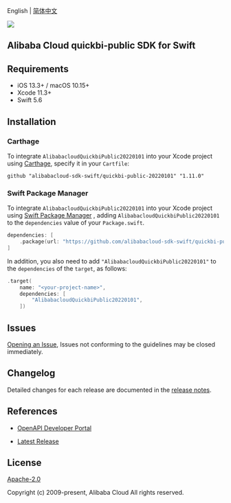 English | [简体中文](README-CN.md)

![](https://aliyunsdk-pages.alicdn.com/icons/AlibabaCloud.svg)

## Alibaba Cloud quickbi-public SDK for Swift

## Requirements

- iOS 13.3+ / macOS 10.15+
- Xcode 11.3+
- Swift 5.6

## Installation

### Carthage

To integrate `AlibabacloudQuickbiPublic20220101` into your Xcode project using [Carthage](https://github.com/Carthage/Carthage), specify it in your `Cartfile`:

```ogdl
github "alibabacloud-sdk-swift/quickbi-public-20220101" "1.11.0"
```

### Swift Package Manager

To integrate `AlibabacloudQuickbiPublic20220101` into your Xcode project using [Swift Package Manager](https://swift.org/package-manager/) , adding `AlibabacloudQuickbiPublic20220101` to the `dependencies` value of your `Package.swift`.

```swift
dependencies: [
    .package(url: "https://github.com/alibabacloud-sdk-swift/quickbi-public-20220101.git", from: "1.11.0")
]
```

In addition, you also need to add `"AlibabacloudQuickbiPublic20220101"` to the `dependencies` of the `target`, as follows:

```swift
.target(
    name: "<your-project-name>",
    dependencies: [
        "AlibabacloudQuickbiPublic20220101",
    ])
```

## Issues

[Opening an Issue](https://github.com/alibabacloud-sdk-swift/quickbi-public-20220101/issues/new), Issues not conforming to the guidelines may be closed immediately.

## Changelog

Detailed changes for each release are documented in the [release notes](./ChangeLog.txt).

## References

* [OpenAPI Developer Portal](https://next.api.alibabacloud.com/home)
- [Latest Release](https://github.com/alibabacloud-sdk-swift/quickbi-public-20220101)

## License

[Apache-2.0](http://www.apache.org/licenses/LICENSE-2.0)

Copyright (c) 2009-present, Alibaba Cloud All rights reserved.
